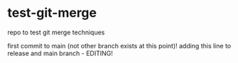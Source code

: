 # test-git-merge
repo to test git merge techniques

first commit to main (not other branch exists at this point)!
adding this line to release and main branch - EDITING!